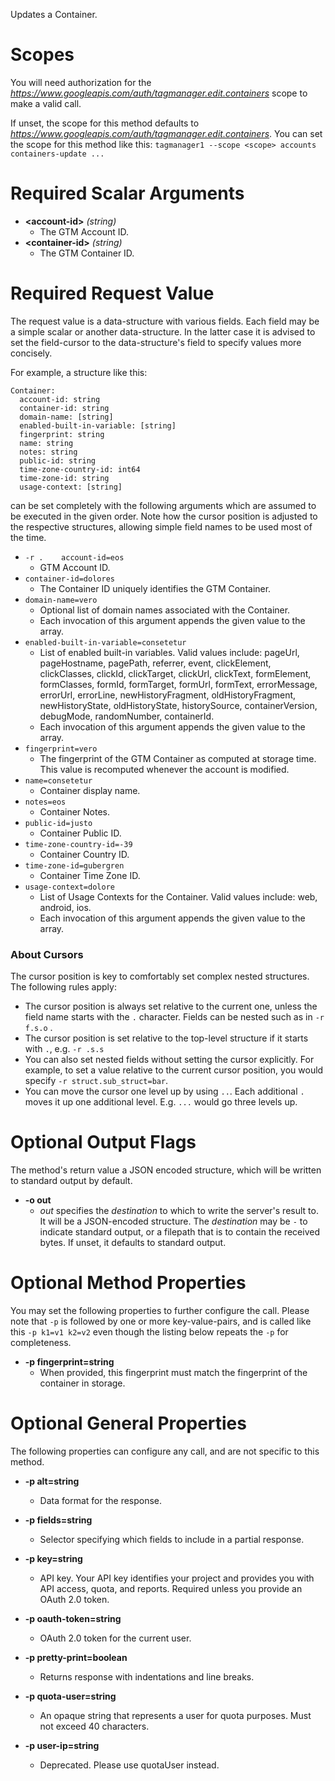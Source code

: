 Updates a Container.
# Scopes

You will need authorization for the *https://www.googleapis.com/auth/tagmanager.edit.containers* scope to make a valid call.

If unset, the scope for this method defaults to *https://www.googleapis.com/auth/tagmanager.edit.containers*.
You can set the scope for this method like this: `tagmanager1 --scope <scope> accounts containers-update ...`
# Required Scalar Arguments
* **&lt;account-id&gt;** *(string)*
    - The GTM Account ID.
* **&lt;container-id&gt;** *(string)*
    - The GTM Container ID.
# Required Request Value

The request value is a data-structure with various fields. Each field may be a simple scalar or another data-structure.
In the latter case it is advised to set the field-cursor to the data-structure's field to specify values more concisely.

For example, a structure like this:
```
Container:
  account-id: string
  container-id: string
  domain-name: [string]
  enabled-built-in-variable: [string]
  fingerprint: string
  name: string
  notes: string
  public-id: string
  time-zone-country-id: int64
  time-zone-id: string
  usage-context: [string]

```

can be set completely with the following arguments which are assumed to be executed in the given order. Note how the cursor position is adjusted to the respective structures, allowing simple field names to be used most of the time.

* `-r .    account-id=eos`
    - GTM Account ID.
* `container-id=dolores`
    - The Container ID uniquely identifies the GTM Container.
* `domain-name=vero`
    - Optional list of domain names associated with the Container.
    - Each invocation of this argument appends the given value to the array.
* `enabled-built-in-variable=consetetur`
    - List of enabled built-in variables. Valid values include: pageUrl, pageHostname, pagePath, referrer, event, clickElement, clickClasses, clickId, clickTarget, clickUrl, clickText, formElement, formClasses, formId, formTarget, formUrl, formText, errorMessage, errorUrl, errorLine, newHistoryFragment, oldHistoryFragment, newHistoryState, oldHistoryState, historySource, containerVersion, debugMode, randomNumber, containerId.
    - Each invocation of this argument appends the given value to the array.
* `fingerprint=vero`
    - The fingerprint of the GTM Container as computed at storage time. This value is recomputed whenever the account is modified.
* `name=consetetur`
    - Container display name.
* `notes=eos`
    - Container Notes.
* `public-id=justo`
    - Container Public ID.
* `time-zone-country-id=-39`
    - Container Country ID.
* `time-zone-id=gubergren`
    - Container Time Zone ID.
* `usage-context=dolore`
    - List of Usage Contexts for the Container. Valid values include: web, android, ios.
    - Each invocation of this argument appends the given value to the array.


### About Cursors

The cursor position is key to comfortably set complex nested structures. The following rules apply:

* The cursor position is always set relative to the current one, unless the field name starts with the `.` character. Fields can be nested such as in `-r f.s.o` .
* The cursor position is set relative to the top-level structure if it starts with `.`, e.g. `-r .s.s`
* You can also set nested fields without setting the cursor explicitly. For example, to set a value relative to the current cursor position, you would specify `-r struct.sub_struct=bar`.
* You can move the cursor one level up by using `..`. Each additional `.` moves it up one additional level. E.g. `...` would go three levels up.


# Optional Output Flags

The method's return value a JSON encoded structure, which will be written to standard output by default.

* **-o out**
    - *out* specifies the *destination* to which to write the server's result to.
      It will be a JSON-encoded structure.
      The *destination* may be `-` to indicate standard output, or a filepath that is to contain the received bytes.
      If unset, it defaults to standard output.
# Optional Method Properties

You may set the following properties to further configure the call. Please note that `-p` is followed by one 
or more key-value-pairs, and is called like this `-p k1=v1 k2=v2` even though the listing below repeats the
`-p` for completeness.

* **-p fingerprint=string**
    - When provided, this fingerprint must match the fingerprint of the container in storage.

# Optional General Properties

The following properties can configure any call, and are not specific to this method.

* **-p alt=string**
    - Data format for the response.

* **-p fields=string**
    - Selector specifying which fields to include in a partial response.

* **-p key=string**
    - API key. Your API key identifies your project and provides you with API access, quota, and reports. Required unless you provide an OAuth 2.0 token.

* **-p oauth-token=string**
    - OAuth 2.0 token for the current user.

* **-p pretty-print=boolean**
    - Returns response with indentations and line breaks.

* **-p quota-user=string**
    - An opaque string that represents a user for quota purposes. Must not exceed 40 characters.

* **-p user-ip=string**
    - Deprecated. Please use quotaUser instead.
